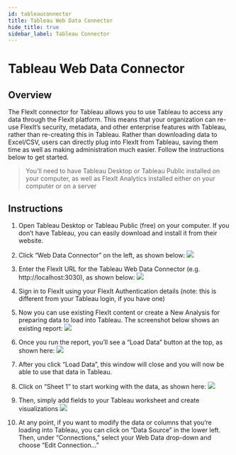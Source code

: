 ```yaml
---
id: tableauconnector
title: Tableau Web Data Connector
hide_title: true
sidebar_label: Tableau Connector
---
```


# Tableau Web Data Connector

## Overview

The FlexIt connector for Tableau allows you to use Tableau to access any data through the FlexIt platform. This means that your organization can re-use FlexIt’s security, metadata, and other enterprise features with Tableau, rather than re-creating this in Tableau. Rather than downloading data to Excel/CSV, users can directly plug into FlexIt from Tableau, saving them time as well as making administration much easier. Follow the instructions below to get started.

> You’ll need to have Tableau Desktop or Tableau Public installed on your computer, as well as FlexIt Analytics installed either on your computer or on a server

## Instructions

1.  Open Tableau Desktop or Tableau Public (free) on your computer. If you don’t have Tableau, you can easily download and install it from their website.
2.  Click “Web Data Connector” on the left, as shown below:
![](https://i2.wp.com/flexitanalytics.com/wp-content/uploads/2018/10/Tableau-WDC-1.png)

3.  Enter the FlexIt URL for the Tableau Web Data Connector (e.g. http://localhost:3030), as shown below:
![](https://i1.wp.com/flexitanalytics.com/wp-content/uploads/2018/10/Tableau-WDC-2.png)

4.  Sign in to FlexIt using your FlexIt Authentication details (note: this is different from your Tableau login, if you have one)
5.  Now you can use existing FlexIt content or create a New Analysis for preparing data to load into Tableau. The screenshot below shows an existing report:
![](https://i2.wp.com/flexitanalytics.com/wp-content/uploads/2018/10/Tableau-WDC-3.png)

6.  Once you run the report, you’ll see a “Load Data” button at the top, as shown here:
![](https://i0.wp.com/flexitanalytics.com/wp-content/uploads/2018/10/Tableau-WDC-4.png)

7.  After you click “Load Data”, this window will close and you will now be able to use that data in Tableau.
8.  Click on “Sheet 1” to start working with the data, as shown here:
![](https://i0.wp.com/flexitanalytics.com/wp-content/uploads/2018/10/Tableau-WDC-5.png)

9.  Then, simply add fields to your Tableau worksheet and create visualizations
![](https://i2.wp.com/flexitanalytics.com/wp-content/uploads/2018/10/Tableau-WDC-6.png)

10.  At any point, if you want to modify the data or columns that you’re loading into Tableau, you can click on “Data Source” in the lower left. Then, under “Connections,” select your Web Data drop-down and choose “Edit Connection…”
